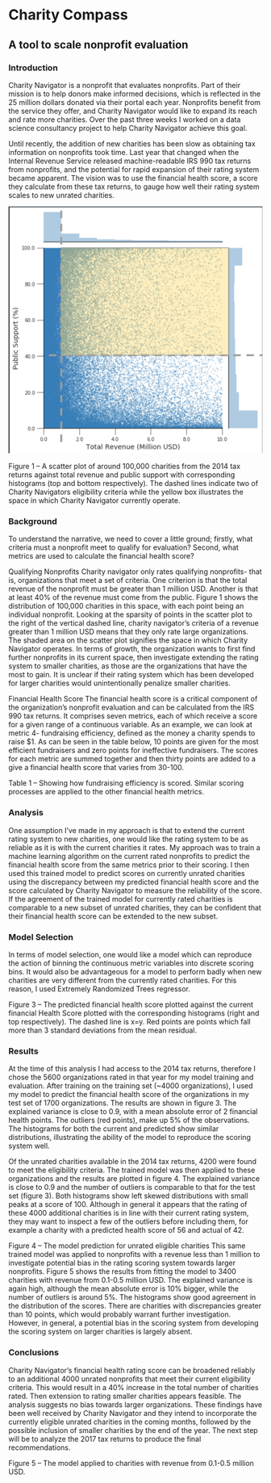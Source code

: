 # Charity Compass
## A tool to scale nonprofit evaluation

### Introduction
Charity Navigator is a nonprofit that evaluates nonprofits. Part of their mission is to help donors make informed decisions, which is reflected in the 25 million dollars donated via their portal each year. Nonprofits benefit from the service they offer, and Charity Navigator would like to expand its reach and rate more charities. Over the past three weeks I worked on a data science consultancy project to help Charity Navigator achieve this goal.

Until recently, the addition of new charities has been slow as obtaining tax information on nonprofits took time. Last year that changed when the Internal Revenue Service released machine-readable IRS 990 tax returns from nonprofits, and the potential for rapid expansion of their rating system became apparent.  The vision was to use the financial health score, a score they calculate from these tax returns, to gauge how well their rating system scales to new unrated charities.

![GitHub Logo](/Figure1.png)

Figure 1 – A scatter plot of around 100,000 charities from the 2014 tax returns against total revenue and public support with corresponding histograms (top and bottom respectively). The dashed lines indicate two of Charity Navigators eligibility criteria while the yellow box illustrates the space in which Charity Navigator currently operate.

### Background
To understand the narrative, we need to cover a little ground; firstly, what criteria must a nonprofit meet to qualify for evaluation? Second, what metrics are used to calculate the financial health score?

Qualifying Nonprofits 
Charity navigator only rates qualifying nonprofits- that is, organizations that meet a set of criteria. One criterion is that the total revenue of the nonprofit must be greater than 1 million USD. Another is that at least 40% of the revenue must come from the public. Figure 1 shows the distribution of 100,000 charities in this space, with each point being an individual nonprofit. Looking at the sparsity of points in the scatter plot to the right of the vertical dashed line, charity navigator’s criteria of a revenue greater than 1 million USD means that they only rate large organizations. The shaded area on the scatter plot signifies the space in which Charity Navigator operates. In terms of growth, the organization wants to first find further nonprofits in its current space, then investigate extending the rating system to smaller charities, as those are the organizations that have the most to gain. It is unclear if their rating system which has been developed for larger charities would unintentionally penalize smaller charities. 

Financial Health Score
The financial health score is a critical component of the organization’s nonprofit evaluation and can be calculated from the IRS 990 tax returns. It comprises seven metrics, each of which receive a score for a given range of a continuous variable. As an example, we can look at metric 4- fundraising efficiency, defined as the money a charity spends to raise $1. As can be seen in the table below, 10 points are given for the most efficient fundraisers and zero points for ineffective fundraisers. The scores for each metric are summed together and then thirty points are added to a give a financial health score that varies from 30-100.

 
Table 1 – Showing how fundraising efficiency is scored. Similar scoring processes are applied to the other financial health metrics.

### Analysis
One assumption I’ve made in my approach is that to extend the current rating system to new charities, one would like the rating system to be as reliable as it is with the current charities it rates. My approach was to train a machine learning algorithm on the current rated nonprofits to predict the financial health score from the same metrics prior to their scoring. I then used this trained model to predict scores on currently unrated charities using the discrepancy between my predicted financial health score and the score calculated by Charity Navigator to measure the reliability of the score. If the agreement of the trained model for currently rated charities is comparable to a new subset of unrated charities, they can be confident that their financial health score can be extended to the new subset.


### Model Selection
In terms of model selection, one would like a model which can reproduce the action of binning the continuous metric variables into discrete scoring bins. It would also be advantageous for a model to perform badly when new charities are very different from the currently rated charities. For this reason, I used Extremely Randomized Trees regressor. 

 
Figure 3 – The predicted financial health score plotted against the current financial Health Score plotted with the corresponding histograms (right and top respectively). The dashed line is x=y. Red points are points which fall more than 3 standard deviations from the mean residual.

### Results
At the time of this analysis I had access to the 2014 tax returns, therefore I chose the 5600 organizations rated in that year for my model training and evaluation. After training on the training set (~4000 organizations), I used my model to predict the financial health score of the organizations in my test set of 1700 organizations. The results are shown in figure 3. The explained variance is close to 0.9, with a mean absolute error of 2 financial health points. The outliers (red points), make up 5% of the observations. The histograms for both the current and predicted show similar distributions, illustrating the ability of the model to reproduce the scoring system well.

Of the unrated charities available in the 2014 tax returns, 4200 were found to meet the eligibility criteria. The trained model was then applied to these organizations and the results are plotted in figure 4. The explained variance is close to 0.9 and the number of outliers is comparable to that for the test set (figure 3).  Both histograms show left skewed distributions with small peaks at a score of 100. Although in general it appears that the rating of these 4000 additional charities is in line with their current rating system, they may want to inspect a few of the outliers before including them, for example a charity with a predicted health score of 56 and actual of 42. 


Figure 4 – The model prediction for unrated eligible charities
This same trained model was applied to nonprofits with a revenue less than 1 million to investigate potential bias in the rating scoring system towards larger nonprofits. Figure 5 shows the results from fitting the model to 3400 charities with revenue from 0.1-0.5 million USD. The explained variance is again high, although the mean absolute error is 10% bigger, while the number of outliers is around 5%. The histograms show good agreement in the distribution of the scores. There are charities with discrepancies greater than 10 points, which would probably warrant further investigation. However, in general, a potential bias in the scoring system from developing the scoring system on larger charities is largely absent.

### Conclusions
Charity Navigator’s financial health rating score can be broadened reliably to an additional 4000 unrated nonprofits that meet their current eligibility criteria. This would result in a 40% increase in the total number of charities rated. 
Then extension to rating smaller charities appears feasible. The analysis suggests no bias towards larger organizations.
These findings have been well received by Charity Navigator and they intend to incorporate the currently eligible unrated charities in the coming months, followed by the	 possible inclusion of smaller charities by the end of the year. The next step will be to analyze the 2017 tax returns to produce the final recommendations.
 
Figure 5 – The model applied to charities with revenue from 0.1-0.5 million USD.



